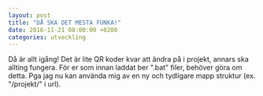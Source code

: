 ```yaml
---
layout: post
title: "DÅ SKA DET MESTA FUNKA!"
date: 2016-11-21 08:00:00 +0200
categories: utveckling
---
```

Då är allt igång! Det är lite QR koder kvar att ändra på i projekt, annars ska allting fungera. För er som innan laddat ber ".bat" filer, behöver göra om detta. Pga jag nu kan använda mig av en ny och tydligare mapp struktur (ex. "/projekt/" i url).